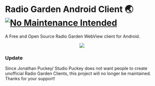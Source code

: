 # Radio Garden Android Client 🌏 [![No Maintenance Intended](http://unmaintained.tech/badge.svg)](http://unmaintained.tech/)

A Free and Open Source Radio Garden WebView client for Android.
<p align="center"><img src="https://raw.githubusercontent.com/shouko-git/Radio-Garden-Client/master/Screenshot/Radio-Garden-Client.png"></p>

### Update
Since Jonathan Puckey/ Studio Puckey does not want people to create unofficial Radio Garden Clients, this project will no longer be maintained. Thanks for your support!
